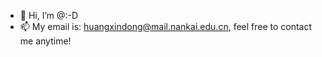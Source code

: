 - 👋 Hi, I’m @:-D
- 📫 My email is: huangxindong@mail.nankai.edu.cn, feel free to contact me anytime! 
